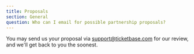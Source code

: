 ```yaml
---
title: Proposals
section: General
question: Who can I email for possible partnership proposals?
---
```


You may send us your proposal via support@ticketbase.com for our review, and we'll get back to you the soonest.



